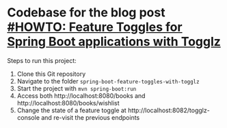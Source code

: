 # Codebase for the blog post [#HOWTO: Feature Toggles for Spring Boot applications with Togglz](https://rieckpil.de/howto-feature-toggles-for-spring-boot-applications-with-togglz/)

Steps to run this project:

1. Clone this Git repository
2. Navigate to the folder `spring-boot-feature-toggles-with-togglz`
3. Start the project with `mvn spring-boot:run`
4. Access both http://localhost:8080/books and  http://localhost:8080/books/wishlist
5. Change the state of a feature toggle at  http://localhost:8082/togglz-console and re-visit the previous endpoints
